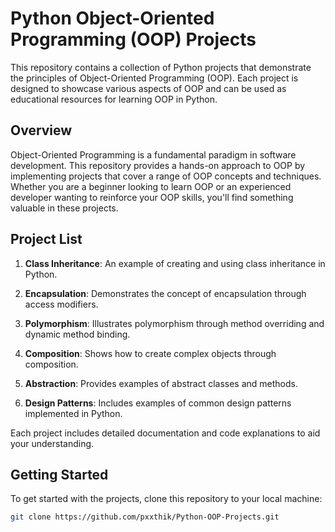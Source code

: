 # Python Object-Oriented Programming (OOP) Projects

This repository contains a collection of Python projects that demonstrate the principles of Object-Oriented Programming (OOP). Each project is designed to showcase various aspects of OOP and can be used as educational resources for learning OOP in Python.

## Overview

Object-Oriented Programming is a fundamental paradigm in software development. This repository provides a hands-on approach to OOP by implementing projects that cover a range of OOP concepts and techniques. Whether you are a beginner looking to learn OOP or an experienced developer wanting to reinforce your OOP skills, you'll find something valuable in these projects.

## Project List

1. **Class Inheritance**: An example of creating and using class inheritance in Python.

2. **Encapsulation**: Demonstrates the concept of encapsulation through access modifiers.

3. **Polymorphism**: Illustrates polymorphism through method overriding and dynamic method binding.

4. **Composition**: Shows how to create complex objects through composition.

5. **Abstraction**: Provides examples of abstract classes and methods.

6. **Design Patterns**: Includes examples of common design patterns implemented in Python.

Each project includes detailed documentation and code explanations to aid your understanding.

## Getting Started

To get started with the projects, clone this repository to your local machine:

```bash
git clone https://github.com/pxxthik/Python-OOP-Projects.git
